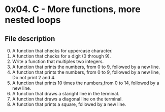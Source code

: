 # 0x04. C - More functions, more nested loops

## File description

 0. A function that checks for uppercase character.
 1. A function that checks for a digit (0 through 9).
 2. Write a function that multiples two integers.
 3. A function that prints the numbers, from 0 to 9, followed by a new line.
 4. A function that prints the numbers, from 0 to 9, followed by a new line, Do not print 2 and 4.
 5. A function that prints 10 times the numbers,from 0 to 14, followed by a new line.
 6. A function that draws a staright line in the terminal.
 7. A function that draws a diagonal line on the terminal.
 8. A function that prints a square, followed by a new line.
